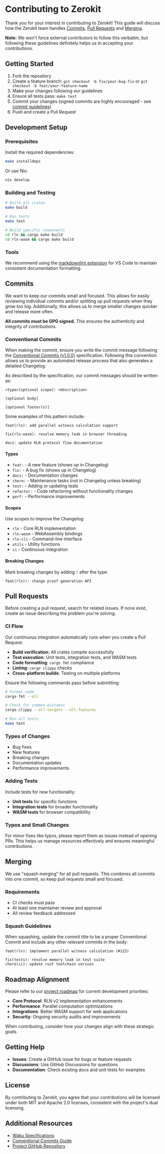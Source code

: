 # Contributing to Zerokit

Thank you for your interest in contributing to Zerokit! 
This guide will discuss how the Zerokit team handles [Commits](#commits), [Pull Requests](#pull-requests) and [Merging](#merging).

**Note:** We won't force external contributors to follow this verbatim, but following these guidelines definitely helps us in accepting your contributions.

## Getting Started

1. Fork the repository
2. Create a feature branch: `git checkout -b fix/your-bug-fix` or `git checkout -b feat/your-feature-name`
3. Make your changes following our guidelines
4. Ensure all tests pass: `make test`
5. Commit your changes (signed commits are highly encouraged  - see [commit guidelines](#commits))
6. Push and create a Pull Request

## Development Setup

### Prerequisites

Install the required dependencies:

```bash
make installdeps
```

Or use Nix:
```bash
nix develop
```

### Building and Testing

```bash
# Build all crates
make build

# Run tests
make test

# Build specific components
cd rln && cargo make build
cd rln-wasm && cargo make build
```

### Tools

We recommend using the [markdownlint extension](https://marketplace.visualstudio.com/items?itemName=DavidAnson.vscode-markdownlint) for VS Code to maintain consistent documentation formatting.

## Commits

We want to keep our commits small and focused. This allows for easily reviewing individual commits and/or splitting up pull requests when they grow too big. Additionally, this allows us to merge smaller changes quicker and release more often.

**All commits must be GPG signed.** This ensures the authenticity and integrity of contributions.

### Conventional Commits

When making the commit, ensure you write the commit message following the [Conventional Commits (v1.0.0)](https://www.conventionalcommits.org/en/v1.0.0/) specification. Following this convention allows us to provide an automated release process that also generates a detailed Changelog.

As described by the specification, our commit messages should be written as:

```
<type>[optional scope]: <description>

[optional body]

[optional footer(s)]
```

Some examples of this pattern include:

```
feat(rln): add parallel witness calculation support
```

```
fix(rln-wasm): resolve memory leak in browser threading
```

```
docs: update RLN protocol flow documentation
```

#### Types

- `feat:` - A new feature (shows up in Changelog)
- `fix:` - A bug fix (shows up in Changelog)  
- `docs:` - Documentation changes
- `chore:` - Maintenance tasks (not in Changelog unless breaking)
- `test:` - Adding or updating tests
- `refactor:` - Code refactoring without functionality changes
- `perf:` - Performance improvements

#### Scopes

Use scopes to improve the Changelog:

- `rln` - Core RLN implementation
- `rln-wasm` - WebAssembly bindings
- `rln-cli` - Command-line interface
- `utils` - Utility functions
- `ci` - Continuous integration

#### Breaking Changes

Mark breaking changes by adding `!` after the type:

```
feat(rln)!: change proof generation API
```

## Pull Requests

Before creating a pull request, search for related issues. If none exist, create an issue describing the problem you're solving.

### CI Flow

Our continuous integration automatically runs when you create a Pull Request:

- **Build verification**: All crates compile successfully
- **Test execution**: Unit tests, integration tests, and WASM tests
- **Code formatting**: `cargo fmt` compliance
- **Linting**: `cargo clippy` checks
- **Cross-platform builds**: Testing on multiple platforms

Ensure the following commands pass before submitting:

```bash
# Format code
cargo fmt --all

# Check for common mistakes  
cargo clippy --all-targets --all-features

# Run all tests
make test
```

### Types of Changes

- Bug fixes
- New features  
- Breaking changes
- Documentation updates
- Performance improvements

### Adding Tests

Include tests for new functionality:
- **Unit tests** for specific functions
- **Integration tests** for broader functionality
- **WASM tests** for browser compatibility

### Typos and Small Changes

For minor fixes like typos, please report them as issues instead of opening PRs. This helps us manage resources effectively and ensures meaningful contributions.

## Merging

We use "squash merging" for all pull requests. This combines all commits into one commit, so keep pull requests small and focused.

### Requirements

- CI checks must pass
- At least one maintainer review and approval
- All review feedback addressed

### Squash Guidelines

When squashing, update the commit title to be a proper Conventional Commit and include any other relevant commits in the body:

```
feat(rln): implement parallel witness calculation (#123)

fix(tests): resolve memory leak in test suite
chore(ci): update rust toolchain version
```


## Roadmap Alignment

Please refer to our [project roadmap](https://roadmap.vac.dev/) for current development priorities:

- **Core Protocol**: RLN v2 implementation enhancements
- **Performance**: Parallel computation optimizations  
- **Integrations**: Better WASM support for web applications
- **Security**: Ongoing security audits and improvements

When contributing, consider how your changes align with these strategic goals.

## Getting Help

- **Issues**: Create a GitHub issue for bugs or feature requests
- **Discussions**: Use GitHub Discussions for questions
- **Documentation**: Check existing docs and unit tests for examples

## License

By contributing to Zerokit, you agree that your contributions will be licensed under both MIT and Apache 2.0 licenses, consistent with the project's dual licensing.

## Additional Resources

- [Waku Specifications](https://github.com/waku-org/specs)
- [Conventional Commits Guide](https://www.conventionalcommits.org/en/v1.0.0/)
- [Project GitHub Repository](https://github.com/vacp2p/zerokit)